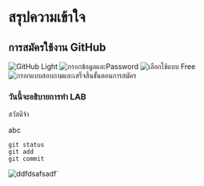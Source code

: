 # สรุปความเข้าใจ

## การสมัครใช้งาน GitHub
![GitHub Light](https://miro.medium.com/max/1400/1*B0KyWx5zoEAxRVmy1nva_A.png)
![กรอกข้อมูลและPassword](https://miro.medium.com/max/875/1*8U0OkOeUONnpZzWKHjtckQ.png)
![เลือกใช้แบบ Free](https://miro.medium.com/max/875/1*khkrQAnG5xA9Uf9dkaabHg.png)
![กรอกแบบสอบถามและเสร็จสิ้นขั้นตอนการสมัคร](https://miro.medium.com/max/875/1*QuvfI3HoVykajno5bsNgpg.png)
### วันนี้จะอธิบายการทำ LAB

สวัสดีจ้า




abc
```
git status
git add
git commit
```


![ddfdsafsadf](https://hips.hearstapps.com/hmg-prod.s3.amazonaws.com/images/dog-puppy-on-garden-royalty-free-image-1586966191.jpg?crop=1.00xw:0.669xh;0,0.190xh&resize=640:*)`
